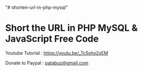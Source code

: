 "# shorten-url-in-php-mysql" 

Short the URL in PHP MySQL & JavaScript Free Code
===================================================

Youtube Tutorial : https://youtu.be/_Tc5sho2xEM


Donate to Paypal : patabuz@gmail.com


